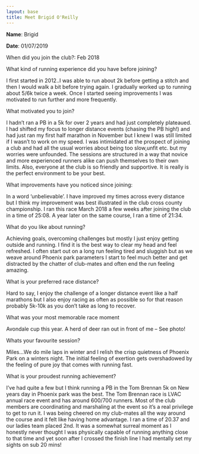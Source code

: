 ```yaml
---
layout: base
title: Meet Brigid O'Reilly
---
```


**Name**: Brigid

**Date**: 01/07/2019

When did you join the club?: Feb 2018

What kind of running experience did you have before joining?

I first started in 2012..I was able to run about 2k before getting a stitch and then I would walk a bit before trying again. I gradually worked up to running about 5/6k twice a week. Once I started seeing improvements I was motivated to run further and more frequently. 

What motivated you to join?

I hadn’t ran a PB in a 5k for over 2 years and had just completely plateaued. I had shifted my focus to longer distance events (chasing the PB high!) and had just ran my first half marathon in November but I knew I was still limited if I wasn’t to work on my speed. I was intimidated at the prospect of joining a club and had all the usual worries about being too slow,unfit etc. but my worries were unfounded. The sessions are structured in a way that novice and more experienced runners alike can push themselves to their own limits. Also, everyone at the club is so friendly and supportive. It is really is the perfect environment to be your best.

What improvements have you noticed since joining:

In a word ‘unbelievable’. I have improved my times across every distance but I think my improvement was best illustrated in the club  cross county  championship. I ran this race March 2018 a few weeks after joining the club in a time of 25:08. A year later on the same course, I ran a time of 21:34.

What do you like about running?

Achieving goals, overcoming challenges but mostly I just enjoy getting outside and running. I find it is the best way to clear my head and feel refreshed. I often start out on a long run feeling tired and sluggish but as we weave around Phoenix park parameters I start to feel much better and get distracted by the chatter of club-mates and often end the run feeling amazing.

What is your preferred race distance?

Hard to say, I enjoy the challenge of a longer distance event like a half marathons but I also enjoy racing as often as possible so for that reason probably 5k-10k as you don’t take as long to recover.

What was your most memorable race moment

Avondale cup this year. A herd of deer ran out in front of me – See photo!

 

Whats your favourite session?

Miles…We do mile laps in winter and I relish the crisp quietness of Phoenix Park on a winters night. The initial feeling of exertion gets overshadowed by the feeling of pure joy that comes with running fast.

 

What is your proudest running achievement?

I’ve had quite a few but I think running a PB in the Tom Brennan 5k on New years day in Phoenix park was the best. The Tom Brennan race is LVAC annual race event and has around 600/700 runners. Most of the club members are coordinating and marshaling at the event so it’s a real privilege to get to run it. I was being cheered on my club-mates all the way around the course and it felt like having home advantage. I ran a time of 20.37 and our ladies team placed 2nd.  It was a somewhat surreal moment as I honestly never thought I was physically capable of running anything close to that time and yet soon after I crossed the finish line I had mentally set my sights on sub 20 mins!
